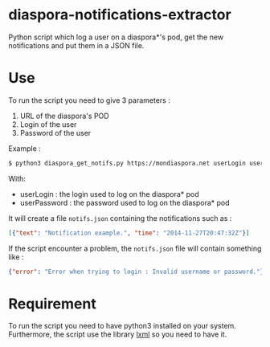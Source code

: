 diaspora-notifications-extractor
================================

Python script which log a user on a diaspora*'s pod, get the new notifications and put them in a JSON file.

# Use

To run the script you need to give 3 parameters : 

1. URL of the diaspora's POD
2. Login of the user
3. Password of the user
 
Example : 
```bash
$ python3 diaspora_get_notifs.py https://mondiaspora.net userLogin userPassword
```
With: 
- userLogin : the login used to log on the diaspora* pod
- userPassword : the password used to log on the diaspora* pod

It will create a file ```notifs.json``` containing the notifications such as : 
```json
[{"text": "Notification example.", "time": "2014-11-27T20:47:32Z"}]
```

If the script encounter a problem, the ```notifs.json``` file will contain something like : 
```json
{"error": "Error when trying to login : Invalid username or password."}
```

# Requirement

To run the script you need to have python3 installed on your system. Furthermore, the script use the library [lxml](http://lxml.de/) so you need to have it.

